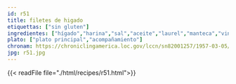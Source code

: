 ```yaml
---
id: r51
title: filetes de higado
etiquettas: ["sin gluten"]
ingredientes: ["hígado","harina","sal","aceite","laurel","manteca","vino","espinaca","papa"]
plato: ["plato principal","acompañamiento"]
chronam: https://chroniclingamerica.loc.gov/lccn/sn82001257/1957-03-05/ed-1/seq-5/
jpg: r51.jpg
---
```


{{< readFile file="./html/recipes/r51.html">}}